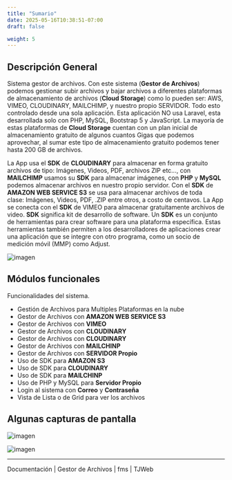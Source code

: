 ```yaml
---
title: "Sumario"
date: 2025-05-16T10:38:51-07:00
draft: false

weight: 5
---
```


## Descripción General
Sistema gestor de archivos. Con este sistema (**Gestor de Archivos**) podemos gestionar subir archivos y bajar archivos a diferentes plataformas de almacenamiento de archivos (**Cloud Storage**) como lo pueden ser: AWS, VIMEO, CLOUDINARY, MAILCHIMP, y nuestro propio SERVIDOR. Todo esto controlado desde una sola aplicación. Esta aplicación NO usa Laravel, esta desarrollada solo con PHP, MySQL, Bootstrap 5 y JavaScript.  La mayoría de estas plataformas de **Cloud Storage** cuentan con un plan inicial de almacenamiento gratuito de algunos cuantos Gigas que podemos aprovechar, al sumar este tipo de almacenamiento gratuito podemos tener hasta 200 GB de archivos. 

La App usa el **SDK** de **CLOUDINARY** para almacenar en forma gratuito archivos de tipo: Imágenes, Videos, PDF, archivos ZIP etc..., con **MAILCHIMP** usamos su **SDK** para almacenar imágenes, con **PHP** y **MySQL** podemos almacenar archivos en nuestro propio servidor. Con el **SDK** de **AMAZON WEB SERVICE S3** se usa para almacenar archivos de toda clase: Imágenes, Videos, PDF, .ZIP entre otros, a costo de centavos. La App se conecta con el **SDK** de VIMEO para almacenar gratuitamente archivos de video. **SDK** significa kit de desarrollo de software. Un **SDK** es un conjunto de herramientas para crear software para una plataforma específica. Estas herramientas también permiten a los desarrolladores de aplicaciones crear una aplicación que se integre con otro programa, como un socio de medición móvil (MMP) como Adjust.

![imagen](/proyectos/fms/gestorArchivos_main_opt.png)


## Módulos funcionales 
Funcionalidades del sistema.

- Gestión de Archivos para Multiples Plataformas en la nube
- Gestor de Archivos con **AMAZON WEB SERVICE S3** 
- Gestor de Archivos con **VIMEO** 
- Gestor de Archivos con **CLOUDINARY** 
- Gestor de Archivos con **CLOUDINARY** 
- Gestor de Archivos con **MAILCHINP**
- Gestor de Archivos con **SERVIDOR Propio**
- Uso de SDK para **AMAZON S3**
- Uso de SDK para **CLOUDINARY**
- Uso de SDK para **MAILCHINP**
- Uso de PHP y MySQL para **Servidor Propio**
- Login al sistema con **Correo** y **Contraseña**
- Vista de Lista o de Grid para ver los archivos

## Algunas capturas de pantalla

![imagen](/proyectos/fms/gestorArchivos_login_opt_540x330.png)

![imagen](/proyectos/fms/gestorArchivos_main_vistaGrid_opt_540x330.png)


***
Documentación | Gestor de Archivos | fms | TJWeb

